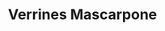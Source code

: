---
layout: recette
categories: [recettes]
hidden: true
lang: fr
sitemap: true
title: Verrines Mascarpone
type: sucre
utensils:
  - couteau
  - pinceau
  - batteur-elec
  - spatule-silicone
  - ramequins
  - tamis
recettes:
  Tiramisu:
    yield: 4
    yieldType: verrines
    ingredients: 
      - nom: Génoise pour 4 oeufs
        lien: /recettes/genoise
      - nom: eau
        qte: 70
        unite: mL
      - nom: café soluble
      - nom: amaretto
        qte: 20
        unite: gr
      - nom: oeufs 
        qte: 2
      - nom: sucre
        qte: 35
        unite: gr
      - nom: mascarpone
        qte: 250
        unite: gr
      - nom: vanille liquide
      - nom: cacao en poudre non sucré
    etapes:
      - label: Génoise
        details:
         - label: Faire la génoise
           link: /recettes/genoise
         - La laisser refroidir 15 minutes
         - Détailler quatre disques de la taille des ramequins
         - Couper chaque disque en deux en leur longueur
      - label: Sirop d'imbibage
        details:
         - Faire bouillir l'eau
         - Diluer le café soluble avec l'eau
         - Ajouter 10 grammes de sucre et l'amaretto
      - label: Mascarpone
        details:
          - Séparer les blancs des jaunes
          - Monter les blancs en neige
          - Blanchir les jaunes d'oeufs avec 25 grammes de sucre au fouet
          - Incorporer le mascarpone et la vanille liquide à l'aide d'une spatule silicone
          - Incorporer les blancs en deux fois au mélange à l'aide d'une spatule silicone
      - label: Assemblage
        details:
          - Placer un demi disque au fond de chaque ramequin
          - Imbiber les disques de sirop à l'aide d'un pinceau
          - (Optionnel) Ajouter un peu de caramel mou
          - Ajouter la moitié de la préparation au mascarpone sur les disques
          - Placer un demi disque dans chaque ramequin
          - Ajouter le reste de la préparation au mascarpone
          - Réserver au frais au moins trois heures 
          - Saupoudrer de cacao au moment de servir
  Framboise:
    yield: 4
    yieldType: verrines
    ingredients: 
      - nom: oeufs 
        qte: 2
        variable: true
      - nom: sucre
        qte: 30
        unite: gr
      - nom: mascarpone
        qte: 250
        unite: gr
      - nom: vanille liquide
        qte: 1
        unite: cuillère à café
      - nom: framboises
        qte: 150
        unite: gr
      - nom: biscuits secs
        qte: 150
        unite: gr
    etapes:
      - label: Préparation
        details:
          - Émietter les biscuits en petits morceaux
          - Séparer les blancs des jaunes
          - Monter les blancs en neige
          - Blanchir les jaunes d'oeufs avec le sucre au fouet
          - Incorporer le mascarpone et la vanille liquide à l'aide d'une spatule silicone
          - Incorporer les blancs en deux fois au mélange à l'aide d'une spatule silicone
      - label: Assemblage
        details:
          - Mettre les biscuits émiettés au fond
          - Ajouter la moitié de la préparation au mascarpone sur les biscuits
          - Ajouter une couche de framboises
          - Ajouter le reste de la préparation au mascarpone
          - Réserver au frais au moins trois heures
  Fraise:
    yield: 6
    yieldType: verrines
    ingredients: 
      - nom: fraises
        qte: 250
        unite: gr
      - nom: sucre
        qte: 20
        unite: gr
      - nom: mascarpone
        qte: 150
        unite: gr
        variable: true
      - nom: vanille liquide
        qte: 1
        unite: cuillère à café
      - nom: chantilly avec 150 mL de crème
        lien: /recettes/chantilly 
    etapes:
      - label: Fraises
        details:
          - Détailler les fraises
          - Déverser les fraises dans un saladier
          - Saupoudrer avec la moitié du sucre
          - Mélanger
          - Réserver au frais 
      - label: Mascarpone
        details:
          - Détendre le mascarpone dans un saladier à l'aide d'une spatule silicone
          - Ajouter le reste de sucre et la vanille liquide
          - Mélanger
          - Réserver au frais
      - label: Mascarpone + Chantilly
        details:
          - Verser la moitié de la chantilly sur le mascarpone
          - Mélanger
          - Incorporer le reste de la chantilly délicatement
      - label: Assemblage
        details:
          - Placer quelques morceaux de fraises dans chaque verrine
          - Ajouter de la crème mascarpone-chantilly
          - Remettre une couche de fraises
          - Ajouter de la crème mascarpone-chantilly
          - Placer les quelques fraises restantes sur le dessus
          - Réserver au frais au moins trois heures
  Speculoos:
    yield: 4
    yieldType: verrines
    ingredients: 
      - nom: oeufs 
        qte: 4
        variable: true
      - nom: sucre
        qte: 50
        unite: gr
      - nom: mascarpone
        qte: 250
        unite: gr
      - nom: vanille liquide
        qte: 1
        unite: cuillère à café
      - nom: Speculoos
        qte: 250
        unite: gr
      - nom: cacao en poudre non sucré
    etapes:
      - label: Préparation
        details:
          - Émietter les Speculoos en petits morceaux
          - Séparer les blancs des jaunes
          - Monter les blancs en neige
          - Blanchir les jaunes d'oeufs avec le sucre au batteur électrique
          - Incorporer le mascarpone et la vanille liquide à l'aide d'une spatule silicone
          - Incorporer les blancs en deux fois au mélange à l'aide d'une spatule silicone
      - label: Assemblage
        details:
          - Mettre la moitié des Speculoos au fond
          - (Optionnel) Ajouter un peu de caramel mou
          - Ajouter la moitié de la préparation au mascarpone sur les Speculoos
          - Ajouter le reste des Speculoos
          - Ajouter le reste de la préparation au mascarpone
          - Réserver au frais au moins trois heures
          - Saupoudrer de cacao au moment de servir
---